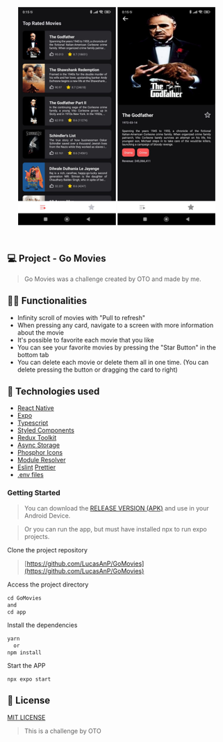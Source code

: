 <div align="center" style="padding-bottom:30px; background:transparent">
  <img src ="./app/src/assets/app-screenshot.jpeg" style="background:transparent" height="500" />
  <img src ="./app/src/assets/app-screenshot-2.jpeg" style="background:transparent" height="500" />
</div>

## 💻 Project - Go Movies

> Go Movies was a challenge created by OTO and made by me.

## 🧑‍💻 Functionalities

- Infinity scroll of movies with "Pull to refresh"
- When pressing any card, navigate to a screen with more information about the movie
- It's possible to favorite each movie that you like
- You can see your favorite movies by pressing the "Star Button" in the bottom tab
- You can delete each movie or delete them all in one time. (You can delete pressing the button or dragging the card to right)

## 🚀 Technologies used

- [React Native](https://reactnative.dev/)
- [Expo](<[https://reactnative.dev/](https://expo.dev/accounts/niubajr19)>)
- [Typescript](https://www.typescriptlang.org)
- [Styled Components](https://styled-components.com/)
- [Redux Toolkit](https://redux.js.org/)
- [Async Storage](https://docs.expo.dev/versions/latest/sdk/async-storage/)
- [Phosphor Icons](https://phosphoricons.com/)
- [Module Resolver](https://www.npmjs.com/package/babel-plugin-module-resolver)
- [Eslint](https://eslint.org/) [Prettier](https://prettier.io/)
- [.env files](https://www.npmjs.com/package/react-native-dotenv)

### Getting Started


>  You can download the [RELEASE VERSION (APK)](https://drive.google.com/file/d/1KBG8K4dDp2i0_YjjO7bXp3w8Og_OMntj/view?usp=drive_link) and use in your Android Device.

>  Or you can run the app, but must have installed npx to run expo projects.

Clone the project repository

> [https://github.com/LucasAnP/GoMovies](https://github.com/LucasAnP/GoMovies)

Access the project directory

```
cd GoMovies
and
cd app
```

Install the dependencies

```
yarn
  or
npm install
```

Start the APP

```
npx expo start
```

## 📄 License

[MIT LICENSE](https://opensource.org/license/mit/)

> This is a challenge by OTO
